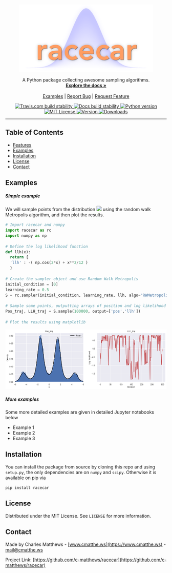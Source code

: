 <!-- PROJECT LOGO -->
<br />
<p align="center">
  <a href="https://github.com/c-matthews/racecar#readme">
    <img src="https://raw.githubusercontent.com/c-matthews/racecar/main/img/logo.png" alt="Logo" width="420" height="210">
  </a>

  <p align="center">
    A Python package collecting awesome sampling algorithms.
    <br />
    <a href="https://racecar.readthedocs.io/en/latest/"><strong>Explore the docs »</strong></a>
    <br />
    <br />
    <a href="https://github.com/c-matthews/racecar#examples">Examples</a>
    <span> | </span>
    <a href="https://github.com/c-matthews/racecar/issues">Report Bug</a>
    <span> | </span>
    <a href="https://github.com/c-matthews/racecar/issues">Request Feature</a>
  </p>
</p>

<div align="center">

  <a href="https://travis-ci.com/c-matthews/racecar">
    <img src="https://img.shields.io/travis/com/c-matthews/racecar?style=plastic"
      alt="Travis.com build stability" />
  </a>

  <a href="https://racecar.readthedocs.io/en/latest/?badge=latest">
    <img src="https://readthedocs.org/projects/racecar/badge/?version=latest"
      alt="Docs build stability" />
  </a>

  <a href="https://github.com/c-matthews/racecar">
    <img src="https://img.shields.io/badge/python-v3.6+-blue?style=plastic&logo=python"
      alt="Python version" />
  </a>

  <a href="https://github.com/c-matthews/racecar/blob/main/LICENSE">
    <img src="https://img.shields.io/pypi/l/racecar?style=plastic"
      alt="MIT License" />
  </a>

  <a href="https://pypi.org/project/racecar/">
    <img src="https://img.shields.io/pypi/v/racecar?style=plastic"
      alt="Version" />
  </a>

  <a href="https://pypi.org/project/racecar/">
    <img src="https://img.shields.io/pypi/dm/racecar?style=plastic"
      alt="Downloads" />
  </a>

</div>

---

## Table of Contents
- [Features](#features)
- [Examples](#examples)
- [Installation](#installation)
- [License](#license)
- [Contact](#contact)


## Examples

##### Simple example

We will sample points from the distribution <img src="https://latex.codecogs.com/gif.latex?\pi(x)\propto%20\exp(-x^2/12-\cos(2x))" /> using the random walk Metropolis algorithm, and then plot the results.

```python
# Import racecar and numpy
import racecar as rc
import numpy as np

# Define the log likelihood function
def llh(x):
  return {
  'llh' : -( np.cos(2*x) + x**2/12 )
  }

# Create the sampler object and use Random Walk Metropolis
initial_condition = [0]
learning_rate = 0.5
S = rc.sampler(initial_condition, learning_rate, llh, algo="RWMetropolis")

# Sample some points, outputting arrays of position and log likelihood
Pos_traj, LLH_traj = S.sample(100000, output=['pos','llh'])

# Plot the results using matplotlib
```
<img src="https://raw.githubusercontent.com/c-matthews/racecar/main/img/cos_example.png"
  alt="Results" />

##### More examples

Some more detailed examples are given in detailed Jupyter notebooks below

- Example 1
- Example 2
- Example 3

## Installation

You can install the package from source by cloning this repo and using `setup.py`, the only dependencies are on `numpy` and `scipy`. Otherwise it is available on pip via

    pip install racecar

## License

Distributed under the MIT License. See `LICENSE` for more information.

## Contact

Made by Charles Matthews - [www.cmatthe.ws](https://www.cmatthe.ws) - mail@cmatthe.ws

Project Link: [https://github.com/c-matthews/racecar](https://github.com/c-matthews/racecar)
